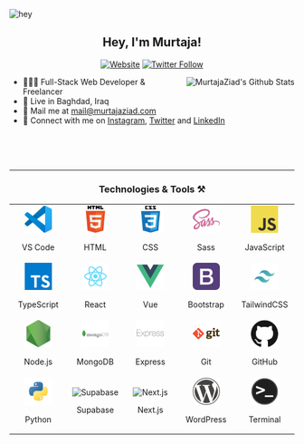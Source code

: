 ![hey](https://user-images.githubusercontent.com/25750396/177311100-fb995b6a-f4ee-429c-b471-53db766a5f01.png)

<h2 align="center">Hey, I'm Murtaja!</h2>
<p align="center">
  <a href="https://murtajaziad.com/"><img alt="Website" src="https://img.shields.io/badge/Website-murtajaziad.com-yellow?color=%23B08968&logo=website&style=for-the-badge"></a>
  <a href="https://twitter.com/murtajaziad_"><img alt="Twitter Follow" src="https://img.shields.io/twitter/follow/murtajaziad_?color=%231d9bf0&label=Twitter&logo=twitter&style=for-the-badge"></a>
</p>

<img align="right" alt="MurtajaZiad's Github Stats" src="https://github-readme-stats.vercel.app/api?username=MurtajaZiad&show_icons=true&hide_border=true&count_private=true" />

- 👨🏻‍💻 Full-Stack Web Developer & Freelancer
- 📌 Live in Baghdad, Iraq
- 📧 Mail me at mail@murtajaziad.com
- 📇 Connect with me on [Instagram](https://instagram.com/murtajaziad), [Twitter](https://twitter.com/MurtajaZiad_) and [LinkedIn](https://linkedin.com/in/murtajaziad)

<br />
<br />
<br />

---

<h3 align="center">Technologies & Tools ⚒️</h2>

<table align="center">
  <tr>
    <td align="center" width="96">
      <img alt="Visual Studio Code" width="48px" src="https://raw.githubusercontent.com/github/explore/80688e429a7d4ef2fca1e82350fe8e3517d3494d/topics/visual-studio-code/visual-studio-code.png" />
      <p>VS Code</p>
    </td>
    <td align="center" width="96">
      <img alt="HTML5" width="48px" src="https://raw.githubusercontent.com/github/explore/80688e429a7d4ef2fca1e82350fe8e3517d3494d/topics/html/html.png" />
      <p>HTML</p>
    </td>
    <td align="center" width="96">
      <img alt="CSS3" width="48px" src="https://raw.githubusercontent.com/github/explore/80688e429a7d4ef2fca1e82350fe8e3517d3494d/topics/css/css.png" />
      <p>CSS</p>
    </td>
    <td align="center" width="96">
      <img alt="Sass" width="48px" src="https://raw.githubusercontent.com/github/explore/80688e429a7d4ef2fca1e82350fe8e3517d3494d/topics/sass/sass.png" />
      <p>Sass</p>
    </td>
    <td align="center" width="96">
      <img alt="JavaScript" width="48px" src="https://raw.githubusercontent.com/github/explore/80688e429a7d4ef2fca1e82350fe8e3517d3494d/topics/javascript/javascript.png" />
      <p>JavaScript</p>
    </td>
  </tr>
  <tr>
    <td align="center" width="96">
      <img alt="TypeScript" width="48px" src="https://raw.githubusercontent.com/github/explore/80688e429a7d4ef2fca1e82350fe8e3517d3494d/topics/typescript/typescript.png" />
      <p>TypeScript</p>
    </td>
    <td align="center" width="96">
      <img alt="React" width="48px" src="https://raw.githubusercontent.com/github/explore/80688e429a7d4ef2fca1e82350fe8e3517d3494d/topics/react/react.png" />
      <p>React</p>
    </td>
    <td align="center" width="96">
      <img  alt="Vue" width="48px" src="https://raw.githubusercontent.com/github/explore/80688e429a7d4ef2fca1e82350fe8e3517d3494d/topics/vue/vue.png" />
      <p>Vue</p>
    </td>
    <td align="center" width="96">
      <img alt="Bootstrap" width="48px" src="https://raw.githubusercontent.com/github/explore/80688e429a7d4ef2fca1e82350fe8e3517d3494d/topics/bootstrap/bootstrap.png" />
      <p>Bootstrap</p>
    </td>
    <td align="center" width="96">
      <img  alt="TailwindCSS" width="48px" src="https://raw.githubusercontent.com/github/explore/80688e429a7d4ef2fca1e82350fe8e3517d3494d/topics/tailwind/tailwind.png" />
      <p>TailwindCSS</p>
    </td>
  </tr>
  <tr>
    <td align="center" width="96">
      <img alt="Node.js" width="48px" src="https://raw.githubusercontent.com/github/explore/80688e429a7d4ef2fca1e82350fe8e3517d3494d/topics/nodejs/nodejs.png" />
      <p>Node.js</p>
    </td>
    <td align="center" width="96">
      <img alt="MongoDB" width="48px" src="https://raw.githubusercontent.com/github/explore/80688e429a7d4ef2fca1e82350fe8e3517d3494d/topics/mongodb/mongodb.png" />
      <p>MongoDB</p>
    </td>
    <td align="center" width="96">
      <img  alt="Express" width="48px" src="https://raw.githubusercontent.com/github/explore/80688e429a7d4ef2fca1e82350fe8e3517d3494d/topics/express/express.png" />
      <p>Express</p>
    </td>
    <td align="center" width="96">
      <img  alt="Git" width="48px" src="https://raw.githubusercontent.com/github/explore/80688e429a7d4ef2fca1e82350fe8e3517d3494d/topics/git/git.png" />
      <p>Git</p>
    </td>
    <td align="center" width="96">
      <img alt="GitHub" width="48px" src="https://raw.githubusercontent.com/github/explore/78df643247d429f6cc873026c0622819ad797942/topics/github/github.png" />
      <p>GitHub</p>
    </td>
  </tr>
  <tr>
    <td align="center" width="96">
      <img alt="Python" width="48px" src="https://raw.githubusercontent.com/github/explore/80688e429a7d4ef2fca1e82350fe8e3517d3494d/topics/python/python.png" />
      <p>Python</p>
    </td>
    <td align="center" width="96">
      <img alt="Supabase" width="48px" src="https://user-images.githubusercontent.com/25750396/177357495-f8ce666a-7521-4ff9-a25f-21334f65ae7e.svg" />
      <p>Supabase</p>
    </td>
    <td align="center" width="96">
      <img alt="Next.js" width="48px" src="https://nextjs.org/static/favicon/favicon.ico" />
      <p>Next.js</p>
    </td>
    <td align="center" width="96">
      <img alt="WordPress" width="48px" src="https://raw.githubusercontent.com/github/explore/80688e429a7d4ef2fca1e82350fe8e3517d3494d/topics/wordpress/wordpress.png" />
      <p>WordPress</p>
    </td>
    <td align="center" width="96">
      <img alt="Terminal" width="48px" src="https://raw.githubusercontent.com/github/explore/80688e429a7d4ef2fca1e82350fe8e3517d3494d/topics/terminal/terminal.png" />
      <p>Terminal</p>
    </td>
  </tr>
</table>
